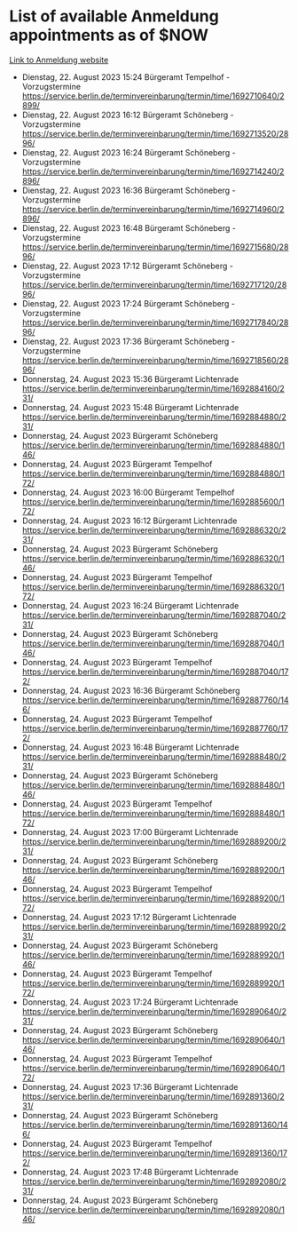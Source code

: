 # List of available Anmeldung appointments as of $NOW
[Link to Anmeldung website](https://service.berlin.de/terminvereinbarung/termin/tag.php?termin=1&anliegen[]=120686&dienstleisterlist=122210,122217,327316,122219,327312,122227,327314,122231,327346,122243,327348,122254,122252,329742,122260,329745,122262,329748,122271,327278,122273,327274,122277,327276,330436,122280,327294,122282,327290,122284,327292,122291,327270,122285,327266,122286,327264,122296,327268,150230,329760,122297,327286,122294,327284,122312,329763,122314,329775,122304,327330,122311,327334,122309,327332,317869,122281,327352,122279,329772,122283,122276,327324,122274,327326,122267,329766,122246,327318,122251,327320,122257,327322,122208,327298,122226,327300&herkunft=http%3A%2F%2Fservice.berlin.de%2Fdienstleistung%2F120686%2F)
- Dienstag, 22. August 2023 15:24 Bürgeramt Tempelhof - Vorzugstermine https://service.berlin.de/terminvereinbarung/termin/time/1692710640/2899/
- Dienstag, 22. August 2023 16:12 Bürgeramt Schöneberg - Vorzugstermine https://service.berlin.de/terminvereinbarung/termin/time/1692713520/2896/
- Dienstag, 22. August 2023 16:24 Bürgeramt Schöneberg - Vorzugstermine https://service.berlin.de/terminvereinbarung/termin/time/1692714240/2896/
- Dienstag, 22. August 2023 16:36 Bürgeramt Schöneberg - Vorzugstermine https://service.berlin.de/terminvereinbarung/termin/time/1692714960/2896/
- Dienstag, 22. August 2023 16:48 Bürgeramt Schöneberg - Vorzugstermine https://service.berlin.de/terminvereinbarung/termin/time/1692715680/2896/
- Dienstag, 22. August 2023 17:12 Bürgeramt Schöneberg - Vorzugstermine https://service.berlin.de/terminvereinbarung/termin/time/1692717120/2896/
- Dienstag, 22. August 2023 17:24 Bürgeramt Schöneberg - Vorzugstermine https://service.berlin.de/terminvereinbarung/termin/time/1692717840/2896/
- Dienstag, 22. August 2023 17:36 Bürgeramt Schöneberg - Vorzugstermine https://service.berlin.de/terminvereinbarung/termin/time/1692718560/2896/
- Donnerstag, 24. August 2023 15:36 Bürgeramt Lichtenrade https://service.berlin.de/terminvereinbarung/termin/time/1692884160/231/
- Donnerstag, 24. August 2023 15:48 Bürgeramt Lichtenrade https://service.berlin.de/terminvereinbarung/termin/time/1692884880/231/
- Donnerstag, 24. August 2023  Bürgeramt Schöneberg https://service.berlin.de/terminvereinbarung/termin/time/1692884880/146/
- Donnerstag, 24. August 2023  Bürgeramt Tempelhof https://service.berlin.de/terminvereinbarung/termin/time/1692884880/172/
- Donnerstag, 24. August 2023 16:00 Bürgeramt Tempelhof https://service.berlin.de/terminvereinbarung/termin/time/1692885600/172/
- Donnerstag, 24. August 2023 16:12 Bürgeramt Lichtenrade https://service.berlin.de/terminvereinbarung/termin/time/1692886320/231/
- Donnerstag, 24. August 2023  Bürgeramt Schöneberg https://service.berlin.de/terminvereinbarung/termin/time/1692886320/146/
- Donnerstag, 24. August 2023  Bürgeramt Tempelhof https://service.berlin.de/terminvereinbarung/termin/time/1692886320/172/
- Donnerstag, 24. August 2023 16:24 Bürgeramt Lichtenrade https://service.berlin.de/terminvereinbarung/termin/time/1692887040/231/
- Donnerstag, 24. August 2023  Bürgeramt Schöneberg https://service.berlin.de/terminvereinbarung/termin/time/1692887040/146/
- Donnerstag, 24. August 2023  Bürgeramt Tempelhof https://service.berlin.de/terminvereinbarung/termin/time/1692887040/172/
- Donnerstag, 24. August 2023 16:36 Bürgeramt Schöneberg https://service.berlin.de/terminvereinbarung/termin/time/1692887760/146/
- Donnerstag, 24. August 2023  Bürgeramt Tempelhof https://service.berlin.de/terminvereinbarung/termin/time/1692887760/172/
- Donnerstag, 24. August 2023 16:48 Bürgeramt Lichtenrade https://service.berlin.de/terminvereinbarung/termin/time/1692888480/231/
- Donnerstag, 24. August 2023  Bürgeramt Schöneberg https://service.berlin.de/terminvereinbarung/termin/time/1692888480/146/
- Donnerstag, 24. August 2023  Bürgeramt Tempelhof https://service.berlin.de/terminvereinbarung/termin/time/1692888480/172/
- Donnerstag, 24. August 2023 17:00 Bürgeramt Lichtenrade https://service.berlin.de/terminvereinbarung/termin/time/1692889200/231/
- Donnerstag, 24. August 2023  Bürgeramt Schöneberg https://service.berlin.de/terminvereinbarung/termin/time/1692889200/146/
- Donnerstag, 24. August 2023  Bürgeramt Tempelhof https://service.berlin.de/terminvereinbarung/termin/time/1692889200/172/
- Donnerstag, 24. August 2023 17:12 Bürgeramt Lichtenrade https://service.berlin.de/terminvereinbarung/termin/time/1692889920/231/
- Donnerstag, 24. August 2023  Bürgeramt Schöneberg https://service.berlin.de/terminvereinbarung/termin/time/1692889920/146/
- Donnerstag, 24. August 2023  Bürgeramt Tempelhof https://service.berlin.de/terminvereinbarung/termin/time/1692889920/172/
- Donnerstag, 24. August 2023 17:24 Bürgeramt Lichtenrade https://service.berlin.de/terminvereinbarung/termin/time/1692890640/231/
- Donnerstag, 24. August 2023  Bürgeramt Schöneberg https://service.berlin.de/terminvereinbarung/termin/time/1692890640/146/
- Donnerstag, 24. August 2023  Bürgeramt Tempelhof https://service.berlin.de/terminvereinbarung/termin/time/1692890640/172/
- Donnerstag, 24. August 2023 17:36 Bürgeramt Lichtenrade https://service.berlin.de/terminvereinbarung/termin/time/1692891360/231/
- Donnerstag, 24. August 2023  Bürgeramt Schöneberg https://service.berlin.de/terminvereinbarung/termin/time/1692891360/146/
- Donnerstag, 24. August 2023  Bürgeramt Tempelhof https://service.berlin.de/terminvereinbarung/termin/time/1692891360/172/
- Donnerstag, 24. August 2023 17:48 Bürgeramt Lichtenrade https://service.berlin.de/terminvereinbarung/termin/time/1692892080/231/
- Donnerstag, 24. August 2023  Bürgeramt Schöneberg https://service.berlin.de/terminvereinbarung/termin/time/1692892080/146/
